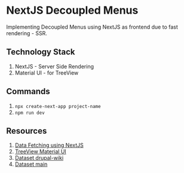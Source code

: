 # NextJS Decoupled Menus
Implementing Decoupled Menus using NextJS as frontend due to fast rendering - SSR.

## Technology Stack
1. NextJS - Server Side Rendering
2. Material UI - for TreeView 

## Commands
1. `npx create-next-app project-name`
2. `npm run dev`

## Resources
1. [Data Fetching using NextJS](https://nextjs.org/learn/basics/data-fetching)
2. [TreeView Material UI](https://material-ui.com/components/tree-view/)
3. [Dataset drupal-wiki](https://decoupled-menus.jsonapi.dev/system/menu/drupal-wiki/linkset)
4. [Dataset main](https://decoupled-menus.jsonapi.dev/system/menu/main/linkset)
